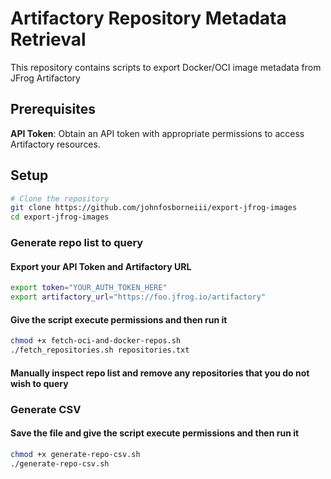 # Artifactory Repository Metadata Retrieval

This repository contains scripts to export Docker/OCI image metadata from JFrog Artifactory

## Prerequisites

**API Token**: Obtain an API token with appropriate permissions to access Artifactory resources.

## Setup

```bash
# Clone the repository
git clone https://github.com/johnfosborneiii/export-jfrog-images
cd export-jfrog-images
```

### Generate repo list to query

#### Export your API Token and Artifactory URL
```bash
export token="YOUR_AUTH_TOKEN_HERE"
export artifactory_url="https://foo.jfrog.io/artifactory"
```

#### Give the script execute permissions and then run it
```bash
chmod +x fetch-oci-and-docker-repos.sh
./fetch_repositories.sh repositories.txt
```
#### Manually inspect repo list and remove any repositories that you do not wish to query

### Generate CSV

#### Save the file and give the script execute permissions and then run it
```bash
chmod +x generate-repo-csv.sh
./generate-repo-csv.sh
```


